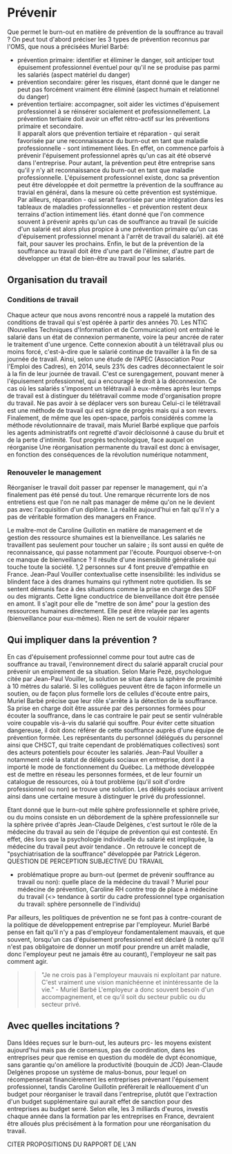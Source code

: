 # Prévenir

Que permet le burn-out en matière de prévention de la souffrance au travail ? 
On peut tout d'abord préciser les 3 types de prévention reconnus par l'OMS, que nous a précisées Muriel Barbé:
- prévention primaire: identifier et éliminer le danger, soit anticiper tout épuisement professionnel éventuel pour qu'il ne se produise pas parmi les salariés (aspect matériel du danger)
- prévention secondaire: gérer les risques, étant donné que le danger ne peut pas forcément vraiment être éliminé (aspect humain et relationnel du danger)
- prévention tertiaire: accompagner, soit aider les victimes d'épuisement professionnel à se réinsérer socialement et professionnellement. La prévention tertiaire doit avoir un effet rétro-actif sur les préventions primaire et secondaire.  
Il apparaît alors que prévention tertiaire et réparation - qui serait favorisée par une reconnaissance du burn-out en tant que maladie professionnelle - sont intimement liées. En effet, on commence parfois à prévenir l'épuisement professionnel après qu'un cas ait été observé dans l'entreprise. 
Pour autant, la prévention peut être entreprise sans qu'il y n'y ait reconnaissance du burn-out en tant que maladie professionnelle. L'épuisement professionnel existe, donc sa prévention peut être développée et doit permettre la prévention de la souffrance au travial en général, dans la mesure où cette prévention est systémique. 
Par ailleurs, réparation - qui serait favorisée par une intégration dans les tableaux de maladies professionnelles - et prévention restent deux terrains d'action intimement liés.  étant donné que l'on commence souvent à prévenir après qu'un cas de souffrance au travail (le suicide d'un salarié est alors plus propice à une prévention primaire qu'un cas d'épuisement professionnel menant à l'arrêt de travail du salarié). ait été fait, pour sauver les prochains. 
Enfin, le but de la prévention de la souffrance au travail doit être d'une part de l'éliminer, d'autre part de développer un état de bien-être au travail pour les salariés. 


## Organisation du travail 

### Conditions de travail
Chaque acteur que nous avons rencontré nous a rappelé la mutation des conditions de travail qui s'est opérée à partir des années 70. Les NTIC (Nouvelles Techniques d'Information et de Communication) ont entraîné le salarié dans un état de connexion permanente, voire la peur ancrée de rater le traitement d'une urgence. Cette connexion aboutit à un télétravail plus ou moins forcé, c'est-à-dire que le salarié continue de travailler à la fin de sa journée de travail. Ainsi, selon une étude de l'APEC (Association Pour l'Emploi des Cadres), en 2014, seuls 23% des cadres déconnectaient le soir à la fin de leur journée de travail. C'est ce surengagement, pouvant mener à l'épuisement professionnel, qui a encouragé le droit à la déconnexion. 
Ce cas où les salariés s'imposent un télétravail à eux-mêmes après leur temps de travail est à distinguer du télétravail comme mode d'organisation propre du travail. Ne pas avoir à se déplacer vers son bureau Celui-ci le télétravail est une méthode de travail qui est signe de progrès mais qui a son revers. Finalement, de même que les open-space, parfois considérés comme la méthode révolutionnaire de travail, mais Muriel Barbé explique que parfois les agents administratifs ont regretté d'avoir décloisonné à cause du bruit et de la perte d'intimité. Tout progrès technologique, face auquel on réorganise Une réorganisation permanente du travail est donc à envisager, en fonction des conséquences de la révolution numérique notamment, 

### Renouveler le management 
Réorganiser le travail doit passer par repenser le management, qui n'a finalement pas été pensé du tout. Une remarque récurrente lors de nos entretiens est que l'on ne naît pas manager de même qu'on ne le devient pas avec l'acquisition d'un diplôme. La réalité aujourd'hui en fait qu'il n'y a pas de véritable formation des managers en France. 

Le maître-mot de Caroline Guillotin en matière de management et de gestion des ressource shumaines est la bienveillance. Les salariés ne travaillent pas seulement pour toucher un salaire ; ils sont aussi en quête de reconnaissance, qui passe notamment par l'écoute. Pourquoi observe-t-on ce manque de bienveillance ? Il résulte d'une insensibilité généralisée qui touche toute la société. 1,2 personnes sur 4 font preuve d'empathie en France. Jean-Paul Vouiller contextualise cette insensibilité: les individus se blindent face à des drames humains qui rythment notre quotidien. Ils se sentent démunis face à des situations comme la prise en charge des SDF ou des migrants. 
Cette ligne conductrice de bienveillance doit être pensée en amont. Il s'agit pour elle de "mettre de son âme" pour la gestion des ressources humaines directement. Elle peut être relayée par les agents (bienveillance pour eux-mêmes). Rien ne sert de vouloir réparer 

## Qui impliquer dans la prévention ? 

En cas d'épuisement professionnel comme pour tout autre cas de souffrance au travail, l'environnement direct du salarié apparaît crucial pour prévenir un empirement de sa situation. Selon Marie Pezé, psychologue citée par Jean-Paul Vouiller, la solution se situe dans la sphère de proximité à 10 mètres du salarié. Si les collègues peuvent être de façon informelle un soutien, ou de façon plus formelle lors de cellules d'écoute entre pairs, Muriel Barbé précise que leur rôle s'arrête à la détection de la souffrance. Sa prise en charge doit être assurée par des personnes formées pour écouter la souffrance, dans le cas contraire le pair peut se sentir vulnérable voire coupable vis-à-vis du salarié qui souffre. Pour éviter cette situation dangereuse, il doit donc référer de cette souffrance auprès d'une équipe de prévention formée. 
Les représentants du personnel (délégués du personnel ainsi que CHSCT, qui traite cependant de problématiques collectives) sont des acteurs potentiels pour écouter les salariés. Jean-Paul Vouiller a notamment créé la statut de délégués sociaux en entreprise, dont il a importé le mode de fonctionnement du Québec. La méthode développée est de mettre en réseau les personnes formées, et de leur fournir un catalogue de ressources, où à tout problème (qu'il soit d'ordre professionnel ou non) se trouve une solution. Les délégués sociaux arrivent ainsi dans une certaine mesure à distinguer le privé du professionnel.

Etant donné que le burn-out mêle sphère professionnelle et sphère privée, ou du moins consiste en un débordement de la sphère professionnelle sur la sphère privée d'après Jean-Claude Delgènes, c'est surtout le rôle de la médecine du travail au sein de l'équipe de prévention qui est contesté. En effet, dès lors que la psychologie individuelle du salarié est impliquée, la médecine du travail peut avoir tendance . On retrouve le concept de "psychiatrisation de la souffrance" développée par Patrick Légeron. QUESTION DE PERCEPTION SUBJECTIVE DU TRAVAIL 

- problématique propre au burn-out (permet de prévenir souffrance au travail ou non): quelle place de la médecine du travail ? Muriel pour médecine de prévention, Caroline RH contre trop de place à médecine du travail (<> tendance à sortir du cadre professionnel type organisation du travail: sphère personnelle de l'individu)

Par ailleurs, les politiques de prévention ne se font pas à contre-courant de la politique de développement entreprise par l'employeur. Muriel Barbé pense en fait qu'il n'y a pas d'employeur fondamentalement mauvais, et que souvent, lorsqu'un cas d'épuisement professionnel est déclaré (à noter qu'il n'est pas obligatoire de donner un motif pour prendre un arrêt maladie, donc l'employeur peut ne jamais être au courant), l'employeur ne sait pas comment agir. 
>> "Je ne crois pas à l'employeur mauvais ni exploitant par nature. C'est vraiment une vision manichéenne et inintéressante de la vie." - Muriel Barbé
L'employeur a donc souvent besoin d'un accompagnement, et ce qu'il soit du secteur public ou du secteur privé. 

## Avec quelles incitations ?
Dans Idées reçues sur le burn-out, les auteurs prc- les moyens existent aujourd'hui mais pas de consensus, pas de coordination, dans les entreprises peur que remise en question du modèle de dvpt économique, sans garantie qu'on améliore la productivité (bouquin de JCD)
Jean-Claude Delgènes propose un système de malus-bonus, pour lequel on récompenserait financièrement les entreprises prévenant l'épuisement professionnel, tandis Caroline Guillotin préfèrerait le réallouement d'un budget pour réorganiser le travail dans l'entreprise, plutôt que l'extraction d'un budget supplémentaire qui aurait effet de sanction pour des entreprises au budget serré. Selon elle, les 3 milliards d'euros, investis chaque année dans la formation par les entreprises en France, devraient être alloués plus précisément à la formation pour une réorganisation du travail. 


CITER PROPOSITIONS DU RAPPORT DE L'AN


